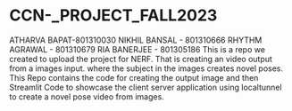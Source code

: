 # CCN-_PROJECT_FALL2023
ATHARVA BAPAT-801310030
NIKHIL BANSAL - 801310666
RHYTHM AGRAWAL - 801310679
RIA BANERJEE - 801305186
This is a repo we created to upload the project for NERF. That is creating an video output from a images input. where the subject in the images creates novel poses. This Repo contains the code for creating the output image and then Streamlit Code to showcase the client server application using localtunnel to create a novel pose video from images.
